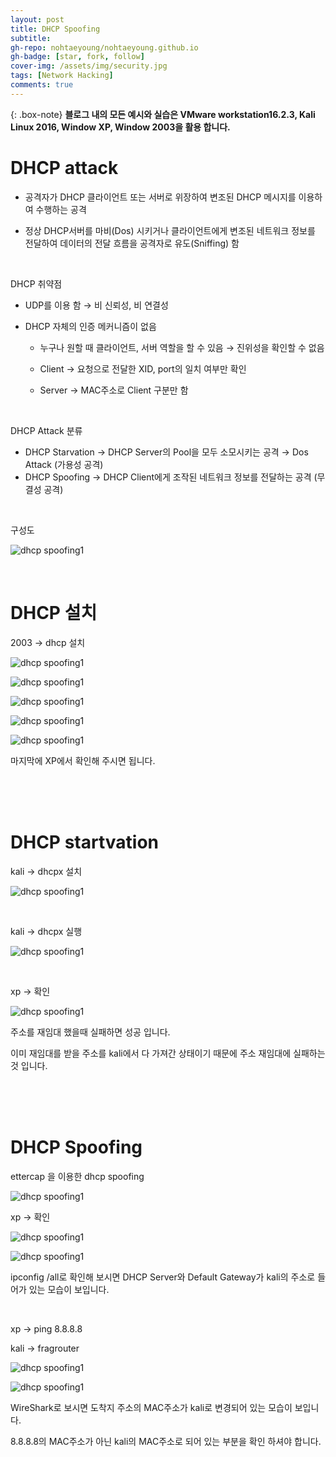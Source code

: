 ```yaml
---
layout: post
title: DHCP Spoofing
subtitle:
gh-repo: nohtaeyoung/nohtaeyoung.github.io
gh-badge: [star, fork, follow]
cover-img: /assets/img/security.jpg
tags: [Network Hacking]
comments: true
---
```


{: .box-note}
<b>블로그 내의 모든 예시와 실습은 VMware workstation16.2.3, Kali Linux 2016, Window XP, Window 2003을 활용 합니다.<br></b>


# DHCP attack

- 공격자가 DHCP 클라이언트 또는 서버로 위장하여 변조된 DHCP 메시지를 이용하여 수행하는 공격 

- 정상 DHCP서버를 마비(Dos) 시키거나 클라이언트에게 변조된 네트워크 정보를 전달하여 데이터의 전달 흐름을 공격자로 유도(Sniffing) 함

<br>

DHCP 취약점 

- UDP를 이용 함 → 비 신뢰성, 비 연결성 

- DHCP 자체의 인증 메커니즘이 없음 

  - 누구나 원할 때 클라이언트, 서버 역할을 할 수 있음 → 진위성을 확인할 수 없음 

  - Client → 요청으로 전달한 XID, port의 일치 여부만 확인 

  - Server → MAC주소로 Client 구분만 함

<br>

 DHCP Attack 분류 

- DHCP Starvation → DHCP Server의 Pool을 모두 소모시키는 공격 → Dos Attack (가용성 공격)
- DHCP Spoofing → DHCP Client에게 조작된 네트워크 정보를 전달하는 공격 (무결성 공격)

<br>

구성도

![dhcp spoofing1](../assets/img/dhcp_spoofing/dhcp_spoofing1.png) 

<br>

# DHCP 설치

2003 -> dhcp 설치

![dhcp spoofing1](../assets/img/dhcp_spoofing/dhcp_spoofing2.png) 

![dhcp spoofing1](../assets/img/dhcp_spoofing/dhcp_spoofing3.png) 

![dhcp spoofing1](../assets/img/dhcp_spoofing/dhcp_spoofing4.png) 

![dhcp spoofing1](../assets/img/dhcp_spoofing/dhcp_spoofing5.png) 

![dhcp spoofing1](../assets/img/dhcp_spoofing/dhcp_spoofing6.png) 

마지막에 XP에서 확인해 주시면 됩니다.

<br>

<br>

<br>

# DHCP startvation

kali -> dhcpx 설치

![dhcp spoofing1](../assets/img/dhcp_spoofing/dhcp_spoofing7.png) 

<br>

kali -> dhcpx 실행

![dhcp spoofing1](../assets/img/dhcp_spoofing/dhcp_spoofing8.png) 

<br>

xp -> 확인

![dhcp spoofing1](../assets/img/dhcp_spoofing/dhcp_spoofing9.png) 

주소를 재임대 했을때 실패하면 성공 입니다.

이미 재임대를 받을 주소를 kali에서 다 가져간 상태이기 때문에 주소 재임대에 실패하는 것 입니다.

<br>

<br>

<br>

# DHCP Spoofing 

ettercap 을 이용한 dhcp spoofing

![dhcp spoofing1](../assets/img/dhcp_spoofing/dhcp_spoofing10.png) 

xp -> 확인

![dhcp spoofing1](../assets/img/dhcp_spoofing/dhcp_spoofing11.png) 

![dhcp spoofing1](../assets/img/dhcp_spoofing/dhcp_spoofing12.png) 

ipconfig /all로 확인해 보시면 DHCP Server와 Default Gateway가 kali의 주소로 들어가 있는 모습이 보입니다.

<br>

xp -> ping 8.8.8.8

kali -> fragrouter

![dhcp spoofing1](../assets/img/dhcp_spoofing/dhcp_spoofing13.png) 

![dhcp spoofing1](../assets/img/dhcp_spoofing/dhcp_spoofing14.png) 

WireShark로 보시면 도착지 주소의 MAC주소가 kali로 변경되어 있는 모습이 보입니다. 

8.8.8.8의 MAC주소가 아닌 kali의 MAC주소로 되어 있는 부분을 확인 하셔야 합니다.

<br>
